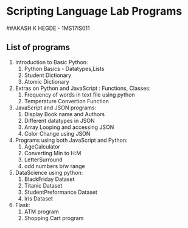 # Scripting Language Lab Programs
##AKASH K HEGDE - 1MS17IS011
## List of programs 

1. Introduction to Basic Python: 
    1. Python Basics - Datatypes,Lists
    2. Student Dictionary
    3. Atomic Dictionary
2. Extras on Python and JavaScript : Functions, Classes:
    1. Frequency of words in text file using python
    2. Temperature Convertion Function 
3. JavaScript and JSON programs:
    1. Display Book name and Authors
    2. Different datatypes in JSON
    3. Array Looping and accessing JSON
    4. Color Change using JSON
4. Programs using both JavaScript and Python:
    1. AgeCalculator
    2. Converting Min to H:M
    3. LetterSurround 
    4. odd numbers b/w range 
5. DataScience using python:
    1. BlackFriday Dataset
    2. Titanic Dataset
    3. StudentPreformance Dataset
    4. Iris Dataset
6. Flask:
    1. ATM program
    2. Shopping Cart program
